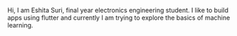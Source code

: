 Hi, I am Eshita Suri, final year electronics engineering student. I like to build apps using flutter and currently I am trying to explore the basics of machine learning.

